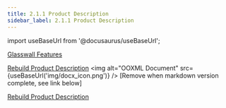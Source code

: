 ```yaml
---
title: 2.1.1 Product Description 
sidebar_label: 2.1.1 Product Description 
---
```


import useBaseUrl from '@docusaurus/useBaseUrl';

[Glasswall Features](../artifacts/glasswall_features)  

[Rebuild Product Description](<../artifacts/Core Engine Product Description.docx>) <img alt="OOXML Document" src={useBaseUrl('img/docx_icon.png')} /> \[Remove when markdown version complete, see link below\]

[Rebuild Product Description](../artifacts/core_engine_product_description)